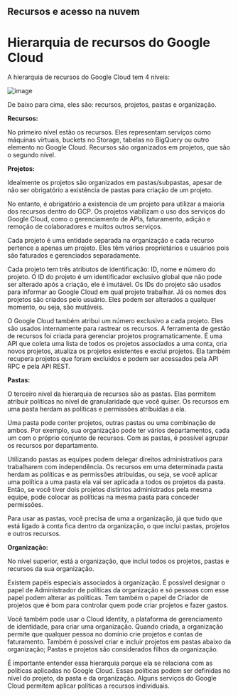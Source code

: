 ## Recursos e acesso na nuvem

# **Hierarquia de recursos do Google Cloud**

A hierarquia de recursos do Google Cloud tem 4 níveis:

![image](https://user-images.githubusercontent.com/58278652/215269983-aac4e79c-77ce-4770-b788-a308a4e28a9b.png)

De baixo para cima, eles são: recursos, projetos, pastas e organização.

**Recursos:**

No primeiro nível estão os recursos. Eles representam serviços como máquinas virtuais, buckets no Storage, tabelas no BigQuery ou outro elemento no Google Cloud. Recursos são organizados em projetos, que são o segundo nível.

**Projetos:**

Idealmente os projetos são organizados em pastas/subpastas, apesar de não ser obrigatório a existência de pastas para criação de um projeto. 

No entanto, é obrigatório a existencia de um projeto para utilizar a maioria dos recursos dentro do GCP. Os projetos viabilizam o uso dos serviços do Google Cloud, como o gerenciamento de APIs, faturamento, adição e remoção de colaboradores e muitos outros serviços.

Cada projeto é uma entidade separada na organização e cada recurso pertence a apenas um projeto. Eles têm vários proprietários e usuários pois são faturados e gerenciados separadamente. 

Cada projeto tem três atributos de identificação: ID, nome e número do projeto.
O ID do projeto é um identificador exclusivo global que não pode ser alterado após a criação, ele é imutável. Os IDs do projeto são usados para informar ao Google Cloud em qual projeto trabalhar. Já os nomes dos projetos são criados pelo usuário. Eles podem ser alterados a qualquer momento, ou seja, são mutáveis.

O Google Cloud também atribui um número exclusivo a cada projeto. Eles são usados internamente para rastrear os recursos. A ferramenta de gestão de recursos foi criada para gerenciar projetos programaticamente. É uma API que coleta uma lista de todos os projetos associados a uma conta, cria novos projetos, atualiza os projetos existentes e exclui projetos. Ela também recupera projetos que foram excluídos e podem ser acessados pela API RPC e pela API REST.

**Pastas:**

O terceiro nível da hierarquia de recursos são as pastas. Elas permitem atribuir políticas no nível de granularidade que você quiser. Os recursos em uma pasta herdam as políticas e permissões atribuídas a ela. 

Uma pasta pode conter projetos, outras pastas ou uma combinação de ambos.
Por exemplo, sua organização pode ter vários departamentos, cada um com o próprio conjunto de recursos. Com as pastas, é possível agrupar os recursos por departamento.

Utilizando pastas as equipes podem delegar direitos administrativos para trabalharem com independência. Os recursos em uma determinada pasta herdam as políticas e as permissões atribuídas, ou seja, se você aplicar uma política a uma pasta ela vai ser aplicada a todos os projetos da pasta. Então, se você tiver dois projetos distintos administrados pela mesma equipe, pode colocar as políticas na mesma pasta para conceder permissões.

Para usar as pastas, você precisa de uma a organização, já que tudo que está ligado à conta fica dentro da organização, o que inclui pastas, projetos e outros recursos.

**Organização:**

No nível superior, está a organização, que inclui todos os projetos, pastas e recursos da sua organização.

Existem papéis especiais associados à organização. É possível designar o papel de Administrador de políticas da organização e só pessoas com esse papel podem alterar as políticas. Tem também o papel de Criador de projetos que é bom para controlar quem pode criar projetos e fazer gastos.

Você também pode usar o Cloud Identity, a plataforma de gerenciamento de identidade, para criar uma organização. Quando criada, a organização permite que qualquer pessoa no domínio crie projetos e contas de faturamento. Também é possível criar e incluir projetos em pastas abaixo da organização;
Pastas e projetos são considerados filhos da organização.

É importante entender essa hierarquia porque ela se relaciona com as políticas aplicadas no Google Cloud. Essas políticas podem ser definidas no nível do projeto, da pasta e da organização. Alguns serviços do Google Cloud permitem aplicar políticas a recursos individuais.



